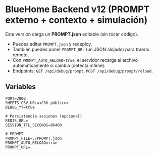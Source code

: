# BlueHome Backend v12 (PROMPT externo + contexto + simulación)

Esta versión carga un **PROMPT.json** editable (sin tocar código).
- Puedes editar `PROMPT.json` y redeploy.
- También puedes poner `PROMPT_URL` (un JSON alojado) para traerlo remoto.
- Con `PROMPT_AUTO_RELOAD=true`, el servidor recarga el archivo automáticamente si cambia (detecta mtime).
- Endpoints: `GET /api/debug/prompt`, `POST /api/debug/prompt/reload`.

## Variables
```
PORT=3000
SHEETS_CSV_URL=<CSV público>
DEBUG_YT=true

# Persistencia sesiones (opcional)
REDIS_URL=
SESSION_TTL_SECONDS=86400

# PROMPT
PROMPT_FILE=./PROMPT.json
PROMPT_AUTO_RELOAD=true
PROMPT_URL=
```
